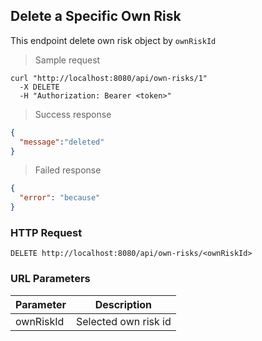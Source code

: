 ## Delete a Specific Own Risk
This endpoint delete own risk object by <code>ownRiskId</code>

> Sample request 

```shell
curl "http://localhost:8080/api/own-risks/1"
  -X DELETE
  -H "Authorization: Bearer <token>"
```

> Success response

```json
{
  "message":"deleted"
}
```

> Failed response

```json
{
  "error": "because"
}
```

### HTTP Request

`DELETE http://localhost:8080/api/own-risks/<ownRiskId>`

### URL Parameters

Parameter | Description
--------- | -----------
ownRiskId | Selected own risk id